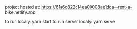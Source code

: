 project hosted at: https://61a6c822c14ea00008ae1dca--rent-a-bike.netlify.app

to run localy: yarn start
to run server localy: yarn serve
